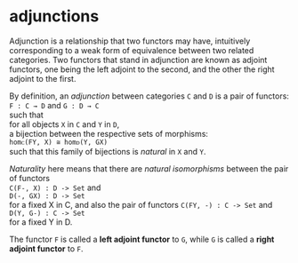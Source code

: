 # adjunctions

Adjunction is a relationship that two functors may have, intuitively corresponding to a weak form of equivalence between two related categories. Two functors that stand in adjunction are known as adjoint functors, one being the left adjoint to the second, and the other the right adjoint to the first.

By definition, an *adjunction* between categories `C` and `D` is a pair of functors:   
`F : C → D` and `G : D → C`   
such that   
for all objects `X` in `C` and `Y` in `D`,    
a bijection between the respective sets of morphisms:   
`homᴄ(FY, X) ≅ homᴅ(Y, GX)`   
such that this family of bijections is *natural* in `X` and `Y`.

*Naturality* here means that there are *natural isomorphisms* 
between the pair of functors   
`C(F-, X) : D -> Set` and   
`D(-, GX) : D -> Set`    
for a fixed X in C, 
and also the pair of functors 
`C(FY, -) : C -> Set` and   
`D(Y, G-) : C -> Set`    
for a fixed Y in D.

The functor `F` is called a **left adjoint functor** to `G`, 
while `G` is called a **right adjoint functor** to `F`.
